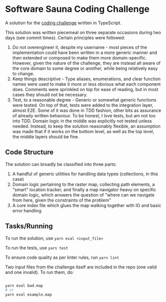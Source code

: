# Software Sauna Coding Challenge

A solution for the [coding challenge](https://github.com/softwaresauna/code-challenge/blob/main/README.md) written in TypeScript.

This solution was written piecemeal on three separate occasions during two days (see commit times). Certain principles were followed:

1. Do not overengineer it, despite my username - most pieces of the implementation could have been written in a more generic manner and then
extended or composed to make them more domain-specific. However, given the nature of the challenge, they are instead all aware of the core
domain to some degree or another, while being relatively easy to change.
2. Keep things descriptive - Type aliases, enumerations, and clear function names were used to make it more or less obvious what each
component does. Comments were sprinkled on top for ease of reading, but in most cases they should not be necessary.
3. Test, to a reasonable degree - Generic or somewhat generic functions were tested. On top of that, tests were added to the integration
layer, almost E2E. Some of it was done in TDD fashion, other bits as assurance of already written behaviour. To be honest, I love tests,
but am not too into TDD. Domain logic in the middle was explicitly not tested unless needed. Instead, to keep the solution reasonably
flexible, an assumption was made that if it works on the bottom level, as well as the top level, the middle layers should be fine.

## Code Structure

The solution can broadly be classified into three parts:

1. A handful of generic utilities for handling data types (collections, in this case)
2. Domain logic pertaining to the raster map, collecting path elements, a "smart" location tracker, and finally a map navigator heavy
on specific domain logic, which answers the question of "where can we navigate from here, given the constraints of the problem"
3. A core index file which glues the map walking together with IO and basic error handling

## Tasks/Running

To run the solution, use `yarn eval <input_file>`

To run the tests, use `yarn test`

To ensure code quality as per linter rules, run `yarn lint`

Two input files from the challenge itself are included in the repo (one valid and one invalid). To run them, do:

```bash

yarn eval bad.map
# or
yarn eval example.map
```
